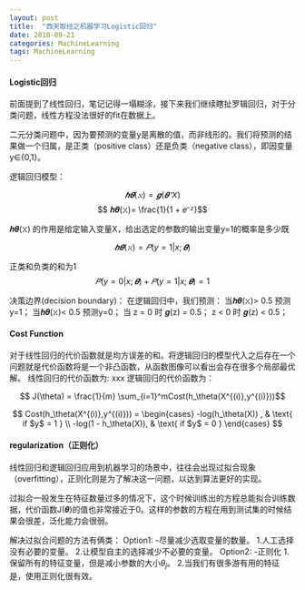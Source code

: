 ```yaml
---
layout: post
title:  "西天取经之机器学习Logistic回归"
date: 2018-09-21
categories: MachineLearning
tags: MachineLearning
---
```



#### Logistic回归

前面提到了线性回归，笔记记得一塌糊涂，接下来我们继续瞎扯罗辑回归，对于分类问题，线性方程没法很好的fit在数据上。

二元分类问题中，因为要预测的变量y是离散的值，而非线形的。我们将预测的结果做一个归属，是正类（positive class）还是负类（negative class），即因变量y∈{0,1}。

逻辑回归模型：

$$ 𝒉𝜽(𝚡) = 𝒈(𝜽ᐪ𝘟)$$
$$ 𝒉𝜽(𝚡)= \frac{1}{1 + 𝑒⁻ᙆ}$$

𝒉𝜽(𝚡) 的作用是给定输入变量X，给出选定的参数的输出变量y=1的概率是多少既

$$ 𝒉𝜽(𝚡) = 𝑃 (y=1|x;𝜽) $$

正类和负类的和为1
$$ 𝑃 (y=0|x;𝜽) + 𝑃 (y=1|x;𝜽) = 1$$


决策边界(decision boundary)：
在逻辑回归中，我们预测：
当𝒉𝜽(𝚡)> 0.5 预测y=1；
当𝒉𝜽(𝚡)< 0.5 预测y=0；
当 z = 0 时 𝒈(z) = 0.5；
  z < 0 时 𝒈(z) < 0.5；
  
#### Cost Function

对于线性回归的代价函数就是均方误差的和。将逻辑回归的模型代入之后存在一个问题就是代价函数将是一个非凸函数，从函数图像可以看出会存在很多个局部最优解。
线性回归的代价函数为: xxx
逻辑回归的代价函数为：

$$ J(\theta) = \frac{1}{m} \sum_{i=1}^mCost(h_\theta(X^{(i)},y^{(i)}))$$

$$ Cost(h_\theta(X^{(i)},y^{(i)})) = \begin{cases}
-log(h_\theta(X)) ,  & \text{ if $y$ = 1 } \\
-log(1 - h_\theta(X)),  & \text{ if $y$ = 0 }
\end{cases}
$$


#### regularization（正则化）

线性回归和逻辑回归应用到机器学习的场景中，往往会出现过拟合现象（overfitting），正则化则是为了解决这一问题，以达到算法更好的实现。

过拟合一般发生在特征数量过多的情况下，这个时候训练出的方程总能拟合训练数据，代价函数J(𝜽)的值也非常接近于0。这样的参数的方程在用到测试集的时候结果会很差，泛化能力会很弱。

解决过拟合问题的方法有俩类：
Option1:
-尽量减少选取变量的数量。
    1.人工选择没有必要的变量。
    2.让模型自主的选择减少不必要的变量。
Option2:
-正则化
    1.保留所有的特征变量，但是减小参数的大小$\theta_j$。
    2.当我们有很多游有用的特征是，使用正则化很有效。
